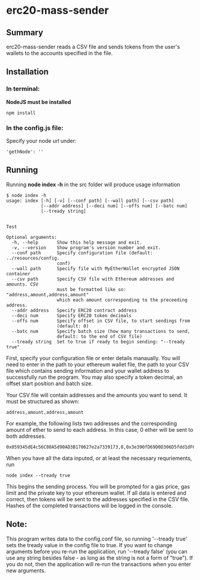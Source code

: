 # erc20-mass-sender

## Summary
erc20-mass-sender reads a CSV file and sends tokens from the user's wallets to the accounts specified in the file.

## Installation
### In terminal:
**NodeJS must be installed**
```
npm install
```
### In the config.js file:
Specify your node url under:
```
'gethNode': ''
```

## Running
Running **node index -h** in the src folder will produce usage information
```
$ node index -h
usage: index [-h] [-v] [--conf path] [--wall path] [--csv path]
             [--addr address] [--deci num] [--offs num] [--batc num]
             [--tready string]
             

Test

Optional arguments:
  -h, --help       Show this help message and exit.
  -v, --version    Show program's version number and exit.
  --conf path      Specify configuration file (default: ../resources/config.
                   conf)
  --wall path      Specify file with MyEtherWallet encrypted JSON container
  --csv path       Specify CSV file with Ethereum addresses and amounts. CSV 
                   must be formatted like so: "address,amount,address,amount" 
                   which each amount corresponding to the preceeding address.
  --addr address   Specify ERC20 contract address
  --deci num       Specify ERC20 token decimals
  --offs num       Specify offset in CSV file, to start sendings from 
                   (default: 0)
  --batc num       Specify batch size (how many transactions to send, 
                   default: to the end of CSV file)
  --tready string  Set to true if ready to begin sending: "--tready true"
```
First, specify your configuration file or enter details manaually.  You will need to enter in the path to your ethereum wallet file, the path to your CSV file which contains sending information and your wallet address to successfully run the program.  You may also specify a token decimal, an offset start position and batch size.

Your CSV file will contain addresses and the amounts you want to send.  It must be structured as shown:
```
address,amount,address,amount
```
For example, the following lists two addresses and the corresponding amount of ether to send to each address.  In this case, 0 ether will be sent to both addresses.
```
0x059345dE4c56C80A5d90AD3B170627e2a7339173,0,0x3e390fD69D0D306D5fdd1dF6F266B8e742460cdb,0
```
When you have all the data inputed, or at least the necessary requriements, run
```
node index --tready true
```
This begins the sending process.  You will be prompted for a gas price, gas limit and the private key to your ethereum wallet.  If all data is entered and correct, then tokens will be sent to the addresses specified in the CSV file.  Hashes of the completed transactions will be logged in the console.

## Note:
This program writes data to the config.conf file, so running '--tready true' sets the tready value in the config file to true.  If you want to change arguments before you re-run the application, run '--tready false' (you can use any string besides false - as long as the string is not a form of "true").  If you do not, then the application will re-run the transactions when you enter new arguments.

